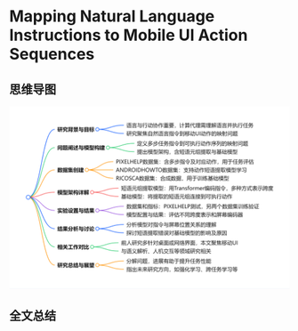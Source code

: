 # Mapping Natural Language Instructions to Mobile UI Action Sequences

## 思维导图
![思维导图](/imgs/Mapping-Natural-Language-Instructions-to-Mobile-UI-Action-Sequences.jpg)

## 全文总结
